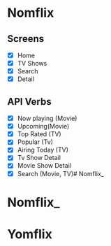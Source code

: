 # Nomflix

## Screens

- [x] Home
- [x] TV Shows
- [x] Search
- [x] Detail

## API Verbs

- [x] Now playing (Movie)
- [x] Upcoming(Movie)
- [x] Top Rated (TV)
- [x] Popular (Tv)
- [x] Airing Today (TV)
- [x] Tv Show Detail
- [x] Movie Show Detail
- [X] Search (Movie, TV)# Nomflix_
# Nomflix_
# Yomflix
